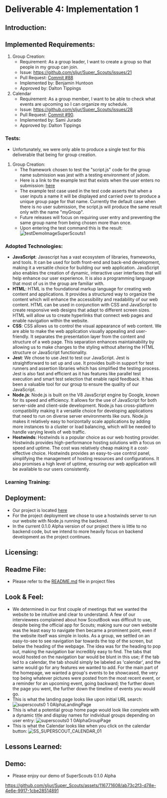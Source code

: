# Deliverable 4: Implementation 1

## Introduction:

## Implemented Requirements:
1. Group Creation:
   - Requirement: As a group leader, I want to create a group so that people in my group can join.
   - Issue: https://github.com/sljur/Super_Scouts/issues/21
   - Pull Request: [Commit #88](https://github.com/sljur/Super_Scouts/commit/b837e3973c6bf75978a8c324bacc62eea403d9ef)
   - Implemented by: Benjamin Huntoon
   - Approved by: Dalton Tippings
2. Calendar
    - Requirement:  As a group member, I want to be able to check what events are upcoming so I can organize my schedule.
    - Issue: https://github.com/sljur/Super_Scouts/issues/28
    - Pull Request: [Commit #90](https://github.com/sljur/Super_Scouts/commits/bf3a78035a971aa97358af10c7a064235e1f8ae3).
    - Implemented by: Sami Jurado
    - Approved by: Dalton Tippings 
     
### Tests:
- Unfortunately, we were only able to produce a single  test for this deliverable that being for group creation.
1. Group Creation:
   - The framework chosen to test the "script.js" code for the group name submission was jest with a testing environment of jsdom.
   - Here is a link to the example test that exists when the user enters no submission: [here](https://github.com/sljur/Super_Scouts/blob/main/website/script.test.js)
   - The example test case used in the test code asserts that when a user inputs a name it will be displayed and carried over to produce a unique group page for that name. Currently the default case when there is no user submission, the script.js will produce the same result only with the name "myGroup".
   - Future releases will focus on requiring user entry and preventing the same group name from being chosen more than once.
   - Upon entering the test command this is the result:
     ![testDemoImageSuperScouts1](https://github.com/sljur/Super_Scouts/assets/116771608/92ba8717-2a6c-4193-a6a8-1f77de5ed1da)

### Adopted Technologies:
- **JavaScript**: Javascript has a vast ecosystem of libraries, frameworks, and tools. It can be used for both front-end and back-end development, making it a versatile choice for building our web application. JavaScript also enables the creation of dynamic, interactive user interfaces that will help enhance our user experience. It is also a programming language that most of us in the group are familiar with. 
- **HTML**: HTML is the foundational markup language for creating web content and applications. It provides a structured way to organize the content which will enhance the accessibility and readability of our web content. HTML can be used in conjunction with CSS and JavaScript to create responsive web designs that adapt to different screen sizes. HTML will allow us to create hyperlinks that connect web pages and enable navigation within the website. 
- **CSS**: CSS allows us to control the visual appearance of web content. We are able to make the web application visually appealing and user-friendly. It separates the presentation layer from the content and structure of a web page. This separation enhances maintainability by allowing us to make changes to the styling without altering the HTML structure or JavaScript functionality. 
- **Jest**: We chose to use Jest to test our JavaScript. Jest is straightforward to set up and use. It provides built-in support for test runners and assertion libraries which has simplified the testing process. Jest is also fast and efficient as it has features like parallel test execution and smart test selection that enable rapid feedback. It has been a valuable tool for our group to ensure the quality of our JavaScript.
- **Node.js**: Node.js is built on the V8 JavaScript engine by Google, known for its speed and efficiency. It allows for the use of JavaScript for both server-side and client-side development. Node.js has cross-platform compatibility making it a versatile choice for developing applications that need to run on diverse server environments like ours. Node.js makes it relatively easy to horizontally scale applications by adding more instances to a cluster or load balancing, which will be needed to handle varying levels of web traffic.
- **Hostwinds**: Hostwinds is a popular choice as our web hosting provider. Hostwinds provides high-performance hosting solutions with a focus on speed and uptime. The cost was relatively cheap making it a cost-effective choice. Hostwinds provides an easy-to-use control panel, simplifying the management of hosting resources and configurations. It also promises a high level of uptime, ensuring our web application will be available to our users consistently.
  
### Learning Training:

## Deployment:
- Our project is located [here](http://superscouts.site/)
- For the project deployment we chose to use a hostwinds server to run our website with Node.js running the backend.
- In the current 0.1.0 Alpha version of our project there is little to no backend code, but we intend to more heavily focus on backend development as the project continues. 

## Licensing:

## Readme File:
- Please refer to the [README.md](https://github.com/sljur/Super_Scouts/blob/main/README.md) file in project files

## Look & Feel:
   - We determined in our first couple of meetings that we wanted the website to be intuitive and clear to understand. A few of our interviewees complained about how ScoutBook was difficult to use, despite being the official app for Scouts; making sure our own website was the least easy to navigate then became a prominent point, even if the website itself was simple in looks. As a group, we settled on an easy-to-see to see navigation bar towards the top of the screen, but below the heading of the webpage. The idea was for the heading to pop out, making the navigation bar incredibly easy to find. The tabs that would hosted on the navigation bar would be blunt in this use; if the tab led to a calendar, the tab should simply be labeled as 'calendar', and the same would go for any features we wanted to add. For the main part of the homepage, we wanted a group's events to be showcased, the very top being whatever pictures were posted from the most recent event, or a reminder for an upcoming event, going backward; the further down the page you went, the further down the timeline of events you would go.
   - This is what the landing page looks like upon initial URL search:   
![superscouts0 1 0AlphaLandingPage](https://github.com/sljur/Super_Scouts/assets/116771608/5860a250-34e4-4b66-91d2-52b601385132)
- This is what a potential group home page would look like complete with a dynamic title and display names for individual groups depending on user entry:
![superscouts0 1 0AlphaGroupPage](https://github.com/sljur/Super_Scouts/assets/116771608/4dc704d3-c2dc-4a1f-98a0-ce7e9741575a)
- This is what the Calendar looks like when you click on the calendar button:
![SS_SUPERSCOUT_CALENDAR_01](https://github.com/sljur/Super_Scouts/assets/116686483/1bc33467-5ce7-43c3-982b-b7d13ca62e1c)


## Lessons Learned:

## Demo:
- Please enjoy our demo of SuperScouts 0.1.0 Alpha


https://github.com/sljur/Super_Scouts/assets/116771608/ab73c2f3-d78e-4e6e-9917-1cbe28514891



